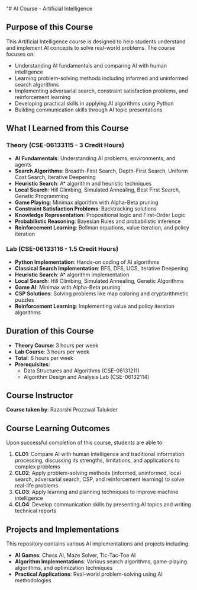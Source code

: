 "# AI Course - Artificial Intelligence

## Purpose of this Course

This Artificial Intelligence course is designed to help students understand and implement AI concepts to solve real-world problems. The course focuses on:

- Understanding AI fundamentals and comparing AI with human intelligence
- Learning problem-solving methods including informed and uninformed search algorithms
- Implementing adversarial search, constraint satisfaction problems, and reinforcement learning
- Developing practical skills in applying AI algorithms using Python
- Building communication skills through AI topic presentations

## What I Learned from this Course

### Theory (CSE-06133115 - 3 Credit Hours)

- **AI Fundamentals**: Understanding AI problems, environments, and agents
- **Search Algorithms**: Breadth-First Search, Depth-First Search, Uniform Cost Search, Iterative Deepening
- **Heuristic Search**: A\* algorithm and heuristic techniques
- **Local Search**: Hill Climbing, Simulated Annealing, Best First Search, Genetic Programming
- **Game Playing**: Minimax algorithm with Alpha-Beta pruning
- **Constraint Satisfaction Problems**: Backtracking solutions
- **Knowledge Representation**: Propositional logic and First-Order Logic
- **Probabilistic Reasoning**: Bayesian Rules and probabilistic inference
- **Reinforcement Learning**: Bellman equations, value iteration, and policy iteration

### Lab (CSE-06133116 - 1.5 Credit Hours)

- **Python Implementation**: Hands-on coding of AI algorithms
- **Classical Search Implementation**: BFS, DFS, UCS, Iterative Deepening
- **Heuristic Search**: A\* algorithm implementation
- **Local Search**: Hill Climbing, Simulated Annealing, Genetic Algorithms
- **Game AI**: Minimax with Alpha-Beta pruning
- **CSP Solutions**: Solving problems like map coloring and cryptarithmetic puzzles
- **Reinforcement Learning**: Implementing value and policy iteration algorithms

## Duration of this Course

- **Theory Course**: 3 hours per week
- **Lab Course**: 3 hours per week
- **Total**: 6 hours per week
- **Prerequisites**:
  - Data Structures and Algorithms (CSE-06131211)
  - Algorithm Design and Analysis Lab (CSE-06132114)

## Course Instructor

**Course taken by**: Razorshi Prozzwal Talukder

## Course Learning Outcomes

Upon successful completion of this course, students are able to:

1. **CLO1**: Compare AI with human intelligence and traditional information processing, discussing its strengths, limitations, and applications to complex problems
2. **CLO2**: Apply problem-solving methods (informed, uninformed, local search, adversarial search, CSP, and reinforcement learning) to solve real-life problems
3. **CLO3**: Apply learning and planning techniques to improve machine intelligence
4. **CLO4**: Develop communication skills by presenting AI topics and writing technical reports

## Projects and Implementations

This repository contains various AI implementations and projects including:

- **AI Games**: Chess AI, Maze Solver, Tic-Tac-Toe AI
- **Algorithm Implementations**: Various search algorithms, game-playing algorithms, and optimization techniques
- **Practical Applications**: Real-world problem-solving using AI methodologies

